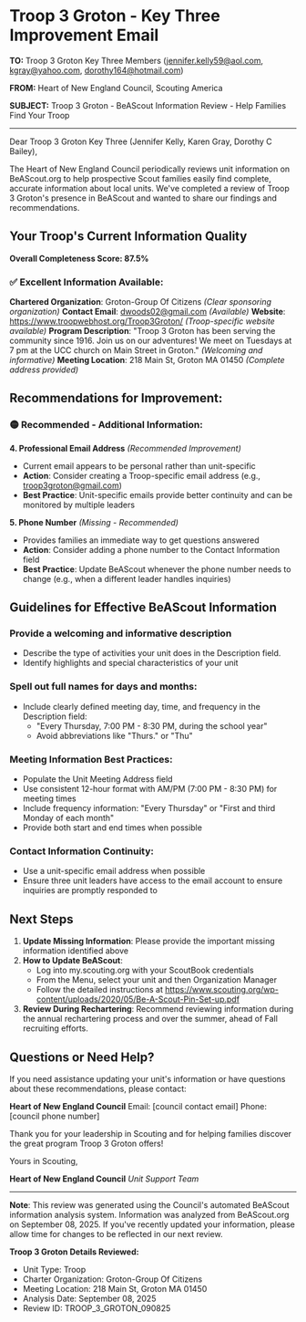 # Troop 3 Groton - Key Three Improvement Email

**TO:** Troop 3 Groton Key Three Members (jennifer.kelly59@aol.com, kgray@yahoo.com, dorothy164@hotmail.com)

**FROM:** Heart of New England Council, Scouting America

**SUBJECT:** Troop 3 Groton - BeAScout Information Review - Help Families Find Your Troop

---

Dear Troop 3 Groton Key Three (Jennifer Kelly, Karen Gray, Dorothy C Bailey),

The Heart of New England Council periodically reviews unit information on BeAScout.org to help prospective Scout families easily find complete, accurate information about local units. We've completed a review of Troop 3 Groton's presence in BeAScout and wanted to share our findings and recommendations.

## Your Troop's Current Information Quality

**Overall Completeness Score: 87.5%**

### ✅ **Excellent Information Available:**
**Chartered Organization**: Groton-Group Of Citizens *(Clear sponsoring organization)*
**Contact Email**: dwoods02@gmail.com *(Available)*
**Website**: https://www.troopwebhost.org/Troop3Groton/ *(Troop-specific website available)*
**Program Description**: "Troop 3 Groton has been serving the community since 1916. Join us on our adventures! We meet on Tuesdays at 7 pm at the UCC church on Main Street in Groton." *(Welcoming and informative)*
**Meeting Location**: 218 Main St, Groton MA 01450 *(Complete address provided)*

## Recommendations for Improvement:

### 🟡 **Recommended - Additional Information:**

**4. Professional Email Address** *(Recommended Improvement)*
- Current email appears to be personal rather than unit-specific
- **Action**: Consider creating a Troop-specific email address (e.g., troop3groton@gmail.com)
- **Best Practice**: Unit-specific emails provide better continuity and can be monitored by multiple leaders

**5. Phone Number** *(Missing - Recommended)*
- Provides families an immediate way to get questions answered
- **Action**: Consider adding a phone number to the Contact Information field
- **Best Practice**: Update BeAScout whenever the phone number needs to change (e.g., when a different leader handles inquiries)

## Guidelines for Effective BeAScout Information

### **Provide a welcoming and informative description**
- Describe the type of activities your unit does in the Description field.
- Identify highlights and special characteristics of your unit

### **Spell out full names for days and months:**
- Include clearly defined meeting day, time, and frequency in the Description field:
  - "Every Thursday, 7:00 PM - 8:30 PM, during the school year"
  - Avoid abbreviations like "Thurs." or "Thu"

### **Meeting Information Best Practices:**
- Populate the Unit Meeting Address field
- Use consistent 12-hour format with AM/PM (7:00 PM - 8:30 PM) for meeting times
- Include frequency information: "Every Thursday" or "First and third Monday of each month"
- Provide both start and end times when possible

### **Contact Information Continuity:**
- Use a unit-specific email address when possible
- Ensure three unit leaders have access to the email account to ensure inquiries are promptly responded to

## Next Steps

1. **Update Missing Information**: Please provide the important missing information identified above
2. **How to Update BeAScout**: 
   - Log into my.scouting.org with your ScoutBook credentials
   - From the Menu, select your unit and then Organization Manager
   - Follow the detailed instructions at
     https://www.scouting.org/wp-content/uploads/2020/05/Be-A-Scout-Pin-Set-up.pdf
3. **Review During Rechartering**: Recommend reviewing information during the annual rechartering process and over the summer, ahead of Fall recruiting efforts.

## Questions or Need Help?

If you need assistance updating your unit's information or have questions about these recommendations, please contact:

**Heart of New England Council**
Email: [council contact email]
Phone: [council phone number]

Thank you for your leadership in Scouting and for helping families discover the great program Troop 3 Groton offers!

Yours in Scouting,

**Heart of New England Council**
*Unit Support Team*

---

**Note**: This review was generated using the Council's automated BeAScout information analysis system. Information was analyzed from BeAScout.org on September 08, 2025. If you've recently updated your information, please allow time for changes to be reflected in our next review.

**Troop 3 Groton Details Reviewed:**
- Unit Type: Troop
- Charter Organization: Groton-Group Of Citizens
- Meeting Location: 218 Main St, Groton MA 01450
- Analysis Date: September 08, 2025
- Review ID: TROOP_3_GROTON_090825